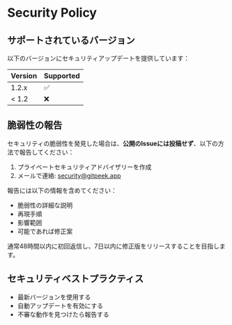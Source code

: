 # Security Policy

## サポートされているバージョン

以下のバージョンにセキュリティアップデートを提供しています：

| Version | Supported          |
| ------- | ------------------ |
| 1.2.x   | :white_check_mark: |
| < 1.2   | :x:                |

## 脆弱性の報告

セキュリティの脆弱性を発見した場合は、**公開のIssueには投稿せず**、以下の方法で報告してください：

1. プライベートセキュリティアドバイザリーを作成
2. メールで連絡: security@gitpeek.app

報告には以下の情報を含めてください：
- 脆弱性の詳細な説明
- 再現手順
- 影響範囲
- 可能であれば修正案

通常48時間以内に初回返信し、7日以内に修正版をリリースすることを目指します。

## セキュリティベストプラクティス

- 最新バージョンを使用する
- 自動アップデートを有効にする
- 不審な動作を見つけたら報告する